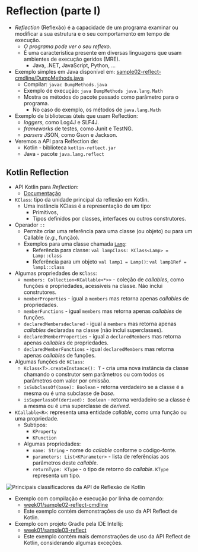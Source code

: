 # Reflection (parte I)

- _Reflection_ (Reflexão) é a capacidade de um programa examinar ou modificar a sua estrutura e o seu comportamento em tempo de execução.
    - _O programa pode ver o seu reflexo_.
    - É uma característica presente em diversas linguagens que usam ambientes de execução geridos (MRE).
      - Java, .NET, JavaScript, Python, ...
- Exemplo simples em Java disponível em: [sample02-reflect-cmdline/DumpMethods.java](../sample02-reflect-cmdline/DumpMethods.java)
  - Compilar: `javac DumpMethods.java`
  - Exemplo de execução: `java DumpMethods java.lang.Math`
  - Mostra os métodos do pacote passado como parâmetro para o programa.
    - No caso do exemplo, os métodos de `java.lang.Math`
- Exemplo de bibliotecas úteis que usam Reflection:
  - _loggers_, como Log4J e SLF4J.
  - _frameworks_ de testes, como Junit e TestNG.
  - _parsers_ JSON, como Gson e Jackson.
- Veremos a API para Relfection de:
  - Kotlin - biblioteca `kotlin-reflect.jar`
  - Java - pacote `java.lang.reflect`

## Kotlin Reflection

- API Kotlin para _Reflection_:
  - [Documentação](https://kotlinlang.org/api/core/kotlin-stdlib/kotlin.reflect/)
- `KClass`: tipo da unidade principal da reflexão em Kotlin.
  - Uma instância KClass é a representação de um tipo:
    - Primitivos,
    - Tipos definidos por classes, interfaces ou outros construtores.
- Operador `::`
  - Permite criar uma referência para uma classe (ou objeto) ou para um Callable (_e.g._, função).
  - Exemplos para uma classe chamada [`Lamp`](../sample02-reflect-cmdline/class-sample/Lamp.kt):
    - Referência para classe: `val lampClass: KClass<Lamp> = Lamp::class`
    - Referência para um objeto `val lamp1 = Lamp()`: `val lamp1Ref = lamp1::class`
- Algumas propriedades de `KClass`:
  - `members: Collection<KCallable<*>>` - coleção de _callables_, como funções e propriedades, acessíveis na classe. Não inclui construtores.
  - `memberProperties` - igual a `members` mas retorna apenas _callables_ de propriedades.
  - `memberFunctions` - igual  `members` mas retorna apenas _callables_ de funções.
  - `declaredMembersdeclared` - igual a `members` mas retorna apenas _callables_ declaradas na classe (não inclui superclasses).
  - `declaredMemberProperties` - igual a `declaredMembers` mas retorna apenas _callables_ de propriedades.
  - `declaredMemberFunctions` - igual  `declaredMembers` mas retorna apenas _callables_ de funções.
- Algumas funções de `KClass`:
  - `Kclass<T>.createInstance(): T` - cria uma nova instância da classe chamando o construtor sem parâmetros ou com todos os parâmetros com valor por omissão.
  - `isSubclassOf(base): Boolean` - retorna verdadeiro se a classe é a mesma ou é uma subclasse de _base_.
  - `isSuperlassOf(derived): Boolean` - retorna verdadeiro se a classe é a mesma ou é uma superclasse de _derived_.
- `KCallable<R>`: representa uma entidade _callable_, como uma função ou uma propriedade.
  - Subtipos:
    - `KProperty`
    - `KFunction`
  - Algumas propriedades:
    - `name: String` - nome do _callable_ conforme o código-fonte.
    - `parameters: List<KParameter>` - lista de referências aos parâmetros deste _callable_.
    - `returnType: KType` - o tipo de retorno do _callable_. `KType` representa um tipo.

![Principais classificadores da API de Reflexão de Kotlin](https://yuml.me/isel/kotlin-reflect.svg)

- Exemplo com compilação e execução por linha de comando: 
  - [week01/sample02-reflect-cmdline](../sample02-reflect-cmdline)
  - Este exemplo contém demonstrações de uso da API Reflect de Kotlin.
- Exemplo com projeto Gradle pela IDE Intellij: 
  - [week01/sample03-reflect](../sample03-reflect)
  - Este exemplo contém mais demonstrações de uso da API Reflect de Kotlin, considerando algumas exceções.
